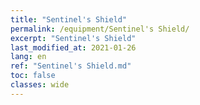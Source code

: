 ```yaml
---
title: "Sentinel's Shield"
permalink: /equipment/Sentinel's Shield/
excerpt: "Sentinel's Shield"
last_modified_at: 2021-01-26
lang: en
ref: "Sentinel's Shield.md"
toc: false
classes: wide
---
```


